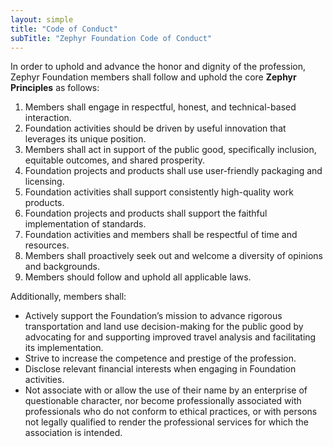 ```yaml
---
layout: simple
title: "Code of Conduct"
subTitle: "Zephyr Foundation Code of Conduct"
---
```


In order to uphold and advance the honor and dignity of the profession, Zephyr Foundation members shall follow and uphold the core **Zephyr Principles** as follows:

 1. Members shall engage in respectful, honest, and technical-based interaction.
 2. Foundation activities should be driven by useful innovation that leverages its unique position.
 3. Members shall act in support of the public good, specifically inclusion, equitable outcomes, and shared prosperity.
 4. Foundation projects and products shall use user-friendly packaging and licensing.
 5. Foundation activities shall support consistently high-quality work products.
 6. Foundation projects and products shall support the faithful implementation of standards.
 7. Foundation activities and members shall be respectful of time and resources.
 8. Members shall proactively seek out and welcome a diversity of opinions and backgrounds.
 9. Members should follow and uphold all applicable laws.

Additionally, members shall:

 * Actively support the Foundation’s mission to advance rigorous transportation and land use decision-making for the public good by advocating for and supporting improved travel analysis and facilitating its implementation.
 * Strive to increase the competence and prestige of the profession.
 * Disclose relevant financial interests when engaging in Foundation activities.
 * Not associate with or allow the use of their name by an enterprise of questionable character, nor become professionally associated with professionals who do not conform to ethical practices, or with persons not legally qualified to render the professional services for which the association is intended.
